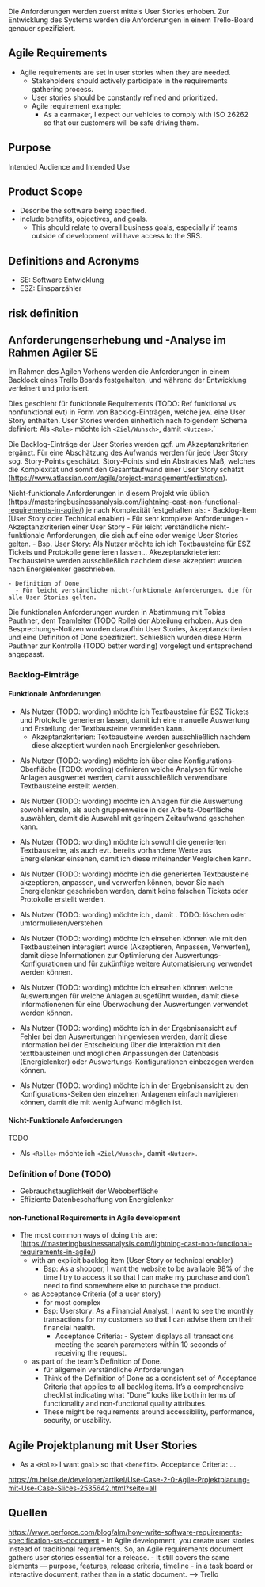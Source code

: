 Die Anforderungen werden zuerst mittels User Stories erhoben. Zur Entwicklung des Systems werden die Anforderungen in einem Trello-Board genauer spezifiziert.


## Agile Requirements
- Agile requirements are set in user stories when they are needed.
  - Stakeholders should actively participate in the requirements gathering process. 
  - User stories should be constantly refined and prioritized.
  - Agile requirement example:
    - As a carmaker, I expect our vehicles to comply with ISO 26262 so that our customers will be safe driving them.



<!-- Introduction to SRS (System Requriements Specification) is very important. -->
## Purpose
<!-- Purpose of your product. -->
Intended Audience and Intended Use

## Product Scope

- Describe the software being specified.
- include benefits, objectives, and goals. 
  - This should relate to overall business goals, especially if teams outside of development will have access to the SRS.

## Definitions and Acronyms
- SE: Software Entwicklung
- ESZ: Einsparzähler
## risk definition
 

## Anforderungenserhebung und -Analyse im Rahmen Agiler SE
Im Rahmen des Agilen Vorhens werden die Anforderungen in einem Backlock eines Trello Boards festgehalten, und während der Entwicklung verfeinert und priorisiert. 

Dies geschieht für funktionale Requirements (TODO: Ref funktional vs nonfunktional evt) in Form von Backlog-Einträgen, welche jew. eine User Story enthalten. 
User Stories werden einheitlich nach folgendem Schema definiert: 
    Als `<Role>` möchte ich `<Ziel/Wunsch>`, damit `<Nutzen>`.`

Die Backlog-Einträge der User Stories werden ggf. um Akzeptanzkriterien ergänzt. Für eine Abschätzung des Aufwands werden für jede User Story sog. Story-Points geschätzt. Story-Points sind ein Abstraktes Maß, welches die Komplexität und somit den Gesamtaufwand einer User Story schätzt (https://www.atlassian.com/agile/project-management/estimation).

Nicht-funktionale Anforderungen in diesem Projekt wie üblich (https://masteringbusinessanalysis.com/lightning-cast-non-functional-requirements-in-agile/) je nach Komplexität festgehalten als:
    - Backlog-Item (User Story oder Technical enabler) 
      - Für sehr komplexe Anforderungen
    - Akzeptanzkriterien einer User Story
      - Für leicht verständliche nicht-funktionale Anforderungen, die sich auf eine oder wenige User Stories gelten. 
      - Bsp. User Story: Als Nutzer möchte ich ich Textbausteine für ESZ Tickets und Protokolle generieren lassen... Akezeptanzkrieterien: Textbausteine werden ausschließlich nachdem diese akzeptiert wurden nach Energielenker geschrieben.

    - Definition of Done
      - Für leicht verständliche nicht-funktionale Anforderungen, die für alle User Stories gelten.

Die funktionalen Anforderungen wurden in Abstimmung mit Tobias Pauthner, dem Teamleiter (TODO Rolle) der Abteilung erhoben. Aus den Besprechungs-Notizen wurden daraufhin User Stories, Akzeptanzkriterien und eine Definition of Done spezifiziert. Schließlich wurden diese Herrn Pauthner zur Kontrolle (TODO better wording) vorgelegt und entsprechend angepasst. 

### Backlog-Eimträge
#### Funktionale Anforderungen
<!-- Erstellung von Textbausteinen für ESZ Tickets und Protokolle basierend auf Heinzungs-Kennwerten  -->
- Als Nutzer (TODO: wording) möchte ich Textbausteine für ESZ Tickets und Protokolle generieren lassen, damit ich eine manuelle Auswertung und Erstellung der Textbausteine vermeiden kann.
  - Akzeptanzkriterien: Textbausteine werden ausschließlich nachdem diese akzeptiert wurden nach Energielenker geschrieben.
<!-- Konfiguration, welche Analysen für welche Anlagen durchgeführt werden ist über Admin-Weboberfläche möglich.  -->
- Als Nutzer (TODO: wording) möchte ich über eine Konfigurations-Oberfläche (TODO: wording) definieren welche Analysen für welche Anlagen ausgwertet werden, damit ausschließlich verwendbare Textbausteine erstellt werden. 
<!-- Auswahl der Anlagen (einzeln & gruppenweise) über Arbeit-Weboberfläche. -->
- Als Nutzer (TODO: wording) möchte ich Anlagen für die Auswertung sowohl einzeln, als auch gruppenweise in der Arbeits-Oberfläche auswählen, damit die Auswahl mit geringem Zeitaufwand geschehen kann. 
<!-- Anzeige der Analyseergebnisse, sowie eventuell bereits vorhandene Werte  -->
- Als Nutzer (TODO: wording) möchte ich sowohl die generierten Textbausteine, als auch evt. bereits vorhandene Werte aus Energielenker einsehen, damit ich diese miteinander Vergleichen kann. 
<!-- Die generierten Textbausteine können in der Arbeits-Weboberfläche akzeptiert, angepasst und verworfen werden. -->
- Als Nutzer (TODO: wording) möchte ich die generierten Textbausteine akzeptieren, anpassen, und verwerfen können, bevor Sie nach Energielenker geschrieben werden, damit keine falschen Tickets oder Protokolle erstellt werden. 
<!-- Anzeige bisheriger Werte der Energielenker-Felder in welchen die Ergebnisse nach bBstätigung gespeichert werden in Arbeits-Weboberfläche -->
- Als Nutzer (TODO: wording) möchte ich , damit . TODO: löschen oder umformulieren/verstehen
<!-- Logging der Interaktionen (akzeptieren, anpassen, verwerfen) mit den Textbausteinen -->
- Als Nutzer (TODO: wording) möchte ich einsehen können wie mit den Textbausteinen interagiert wurde (Akzeptieren, Anpassen, Verwerfen), damit diese Informationen zur Optimierung der Auswertungs-Konfigurationen und für zukünftige weitere Automatisierung verwendet werden können. 
<!-- Logging der ausgeführten Analysen -->
- Als Nutzer (TODO: wording) möchte ich einsehen können welche Auswertungen für welche Anlagen ausgeführt wurden, damit diese Informationenen für eine Überwachung der Auswertungen verwendet werden können.
<!-- Signalisierung von Fehlern der einzelnen Analysen in Ergebnisansicht -->
- Als Nutzer (TODO: wording) möchte ich in der Ergebnisansicht auf Fehler bei den Auswertungen hingewiesen werden, damit diese Information bei der Entscheidung über die Interaktion mit den texttbausteinen und möglichen Anpassungen der Datenbasis (Energielenker) oder Auswertungs-Konfigurationen einbezogen werden können. 
<!-- Verlinkung der Konfigurations-Seite einer Anlage in Ergebnisansicht -->
- Als Nutzer (TODO: wording) möchte ich in der Ergebnisansicht zu den Konfigurations-Seiten den einzelnen Anlagenen einfach navigieren können, damit die mit wenig Aufwand möglich ist. 

#### Nicht-Funktionale Anforderungen
TODO
- Als `<Rolle>` möchte ich `<Ziel/Wunsch>`, damit `<Nutzen>`.
  
### Definition of Done (TODO)
- Gebrauchstauglichkeit der Weboberfläche
- Effiziente Datenbeschaffung von Energielenker

<!-- TODO: folgende checken uynd evt hinzufügen: availability, maintainability, performance, reliability, scalability, security, and usability -->

#### non-functional Requirements in Agile development
- The most common ways of doing this are: (https://masteringbusinessanalysis.com/lightning-cast-non-functional-requirements-in-agile/)
  - with an explicit backlog item (User Story or technical enabler)
    - Bsp: As a shopper, I want the website to be available 98% of the time I try to access it so that I can make my purchase and don’t need to find somewhere else to purchase the product.
  - as Acceptance Criteria (of a user story)
    - for most complex
    - Bsp: Userstory: As a Financial Analyst, I want to see the monthly transactions for my customers so that I can advise them on their financial health.
      - Acceptance Criteria: - System displays all transactions meeting the search parameters within 10 seconds of receiving the request.
  - as part of the team’s Definition of Done.
    - für allgemein verständliche Anforderungen  
    - Think of the Definition of Done as a consistent set of Acceptance Criteria that applies to all backlog items.  It’s a comprehensive checklist indicating what “Done” looks like both in terms of functionality and non-functional quality attributes.
    - These might be requirements around accessibility, performance, security, or usability.

## Agile Projektplanung mit User Stories
- As a `<Role>` I want `goal>` so that `<benefit>`. Acceptance Criteria: ...

https://m.heise.de/developer/artikel/Use-Case-2-0-Agile-Projektplanung-mit-Use-Case-Slices-2535642.html?seite=all


## Quellen
https://www.perforce.com/blog/alm/how-write-software-requirements-specification-srs-document
    - In Agile development, you create user stories instead of traditional requirements. So, an Agile requirements document gathers user stories essential for a release. 
      - It still covers the same elements — purpose, features, release criteria, timeline
      -  in a task board or interactive document, rather than in a static document. --> Trello